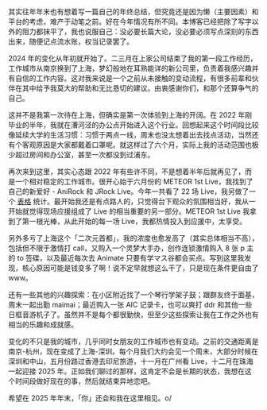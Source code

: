 其实往年年末也有想着写一篇自己的年终总结，但究竟还是因为懒（主要因素）和平台的考虑，难产于动笔之前。好在今年情况有所不同。本博客已经把除了写字以外的阻力都抹平了，我也说服自己：没必要长篇大论，没必要必须写点深刻的东西出来，随便记点流水账，权当记录罢了。

2024 年的变化从年初就开始了。二三月在上家公司结束了我的第一段工作经历，工作城市从南京换到了上海，梦幻般地在耳熟能详的新公司里，负责着我感兴趣并有自信的工作内容。这对我来说是一个之前从未接触的变动流程，有很多前辈和伙伴在其中给予我莫大的帮助和无比恳切的建议。由衷感谢你们，和那个还算争气的自己。

这并不是我第一次待在上海，但确实是第一次体验到上海的开阔。在 2022 年刚毕业的半年，我就在漕河泾的办公点开始进入这个行业。回想起来这个时间段比较像延续大学的生活习惯：习惯于两点一线，周末也没太想着出去找点活动，当然还有个客观原因是大家都戴着口罩呢。就这样过了六个月，实际上我的活动范围也极少超过房间和办公室，甚至一次都没到过浦东。

再次来到这里，其实心态跟 2022 年有些许不同，不是想着半年后就再见了，而是一个相对稳定的工作城市。很开心始于六月份的 METEOR 1st Live，我找到了自己的新爱好 - AniRock 和 JRock Live。今年一共看了 22 场 Live，我另做了一个 [表格](https://blog.quitw.org/post/2024%20-nian-ge-lei-%20Live%20-ji-zhan-hui-can-zhan-ji-lu.html) 统计。最开始我还是有点路人的，只觉得台下观众的氛围相当好，我从一开始就觉得现场应援组成了 Live 的相当重要的另一部分。METEOR 1st Live 我拿到了第一根光棒，从此开始的每一场 Live，我都热情投入到应援中，太享受。

另外多亏了上海这个「二次元首都」，我的浓度也愈发高了（其实总体相当不高），包括但不限于激情打 call，又购入一个灵梦大手办，创作连锁激情购入 8 张 p 主的 to 签碟，以及最近每次去 Animate 只要有学マス谷都会买点。写到这里我发现，核心原因可能是钱变多了啊！说不定早就想这么干了，只是现在条件更自由了 www。

还有一些其他的兴趣探索：在小区附近找了一个琴行学架子鼓；跟群友终于面基，周末一起出勤 maimai；最近购入一张 AIC 记录卡，也可以爽打 ddr 和其他一些日框音游机子了。虽然并不是每个都很勤快，但至少这些探索让我在工作之外也有相当的乐趣和成就感。

变化的不只是我的城市，几乎同时女朋友的工作城市也有变动。之前的交通距离是南京-杭州，现在变成了上海-深圳。每个月我们大约会见一个周末，大部分时候在深圳和中山，五月份路过香港去印尼旅游，十一月在广州看 Live，十二月在珠海一起迎接 2025 年。正如我们聊过的那样，这肯定不会是长期的状态，我想在这个时间段做好现在的事，然后就结束异地恋吧。

希望在 2025 年年末，「你」还会和我在这里相见。o/